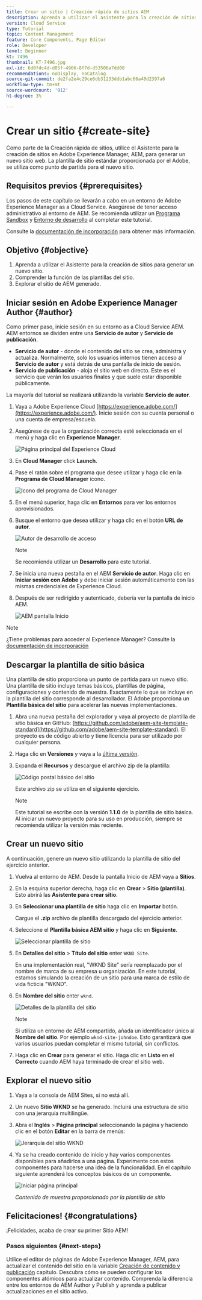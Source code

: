 ```yaml
---
title: Crear un sitio | Creación rápida de sitios AEM
description: Aprenda a utilizar el asistente para la creación de sitios para generar un nuevo sitio web. La plantilla de sitio estándar que proporciona el Adobe es un punto de partida para el nuevo sitio.
version: Cloud Service
type: Tutorial
topic: Content Management
feature: Core Components, Page Editor
role: Developer
level: Beginner
kt: 7496
thumbnail: KT-7496.jpg
exl-id: 6d0fdc4d-d85f-4966-8f7d-d53506a7dd08
recommendations: noDisplay, noCatalog
source-git-commit: de2fa2e4c29ce6db31233ddb1abc66a48d2397a6
workflow-type: tm+mt
source-wordcount: '912'
ht-degree: 3%

---
```


# Crear un sitio {#create-site}

Como parte de la Creación rápida de sitios, utilice el Asistente para la creación de sitios en Adobe Experience Manager, AEM, para generar un nuevo sitio web. La plantilla de sitio estándar proporcionada por el Adobe, se utiliza como punto de partida para el nuevo sitio.

## Requisitos previos {#prerequisites}

Los pasos de este capítulo se llevarán a cabo en un entorno de Adobe Experience Manager as a Cloud Service. Asegúrese de tener acceso administrativo al entorno de AEM. Se recomienda utilizar un [Programa Sandbox](https://experienceleague.adobe.com/docs/experience-manager-cloud-service/onboarding/getting-access/sandbox-programs/introduction-sandbox-programs.html) y [Entorno de desarrollo](https://experienceleague.adobe.com/docs/experience-manager-cloud-service/implementing/using-cloud-manager/manage-environments.html) al completar este tutorial.

Consulte la [documentación de incorporación](https://experienceleague.adobe.com/docs/experience-manager-cloud-service/onboarding/home.html?lang=es) para obtener más información.

## Objetivo {#objective}

1. Aprenda a utilizar el Asistente para la creación de sitios para generar un nuevo sitio.
1. Comprender la función de las plantillas del sitio.
1. Explorar el sitio de AEM generado.

## Iniciar sesión en Adobe Experience Manager Author {#author}

Como primer paso, inicie sesión en su entorno as a Cloud Service AEM. AEM entornos se dividen entre una **Servicio de autor** y **Servicio de publicación**.

* **Servicio de autor** - donde el contenido del sitio se crea, administra y actualiza. Normalmente, solo los usuarios internos tienen acceso al **Servicio de autor** y está detrás de una pantalla de inicio de sesión.
* **Servicio de publicación** - aloja el sitio web en directo. Este es el servicio que verán los usuarios finales y que suele estar disponible públicamente.

La mayoría del tutorial se realizará utilizando la variable **Servicio de autor**.

1. Vaya a Adobe Experience Cloud [https://experience.adobe.com/](https://experience.adobe.com/). Inicie sesión con su cuenta personal o una cuenta de empresa/escuela.
1. Asegúrese de que la organización correcta esté seleccionada en el menú y haga clic en **Experience Manager**.

   ![Página principal del Experience Cloud](assets/create-site/experience-cloud-home-screen.png)

1. En **Cloud Manager** click **Launch**.
1. Pase el ratón sobre el programa que desee utilizar y haga clic en la **Programa de Cloud Manager** icono.

   ![Icono del programa de Cloud Manager](assets/create-site/cloud-manager-program-icon.png)

1. En el menú superior, haga clic en **Entornos** para ver los entornos aprovisionados.

1. Busque el entorno que desea utilizar y haga clic en el botón **URL de autor**.

   ![Autor de desarrollo de acceso](assets/create-site/access-dev-environment.png)

   >[!NOTE]
   >
   >Se recomienda utilizar un **Desarrollo** para este tutorial.

1. Se inicia una nueva pestaña en el AEM **Servicio de autor**. Haga clic en **Iniciar sesión con Adobe** y debe iniciar sesión automáticamente con las mismas credenciales de Experience Cloud.

1. Después de ser redirigido y autenticado, debería ver la pantalla de inicio AEM.

   ![AEM pantalla Inicio](assets/create-site/aem-start-screen.png)

>[!NOTE]
>
> ¿Tiene problemas para acceder al Experience Manager? Consulte la [documentación de incorporación](https://experienceleague.adobe.com/docs/experience-manager-cloud-service/onboarding/home.html)

## Descargar la plantilla de sitio básica

Una plantilla de sitio proporciona un punto de partida para un nuevo sitio. Una plantilla de sitio incluye temas básicos, plantillas de página, configuraciones y contenido de muestra. Exactamente lo que se incluye en la plantilla del sitio corresponde al desarrollador. El Adobe proporciona un **Plantilla básica del sitio** para acelerar las nuevas implementaciones.

1. Abra una nueva pestaña del explorador y vaya al proyecto de plantilla de sitio básica en GitHub: [https://github.com/adobe/aem-site-template-standard](https://github.com/adobe/aem-site-template-standard). El proyecto es de código abierto y tiene licencia para ser utilizado por cualquier persona.
1. Haga clic en **Versiones** y vaya a la [última versión](https://github.com/adobe/aem-site-template-standard/releases/última).
1. Expanda el **Recursos** y descargue el archivo zip de la plantilla:

   ![Código postal básico del sitio](assets/create-site/template-basic-zip-file.png)

   Este archivo zip se utiliza en el siguiente ejercicio.

   >[!NOTE]
   >
   > Este tutorial se escribe con la versión **1.1.0** de la plantilla de sitio básica. Al iniciar un nuevo proyecto para su uso en producción, siempre se recomienda utilizar la versión más reciente.

## Crear un nuevo sitio

A continuación, genere un nuevo sitio utilizando la plantilla de sitio del ejercicio anterior.

1. Vuelva al entorno de AEM. Desde la pantalla Inicio de AEM vaya a **Sitios**.
1. En la esquina superior derecha, haga clic en **Crear** > **Sitio (plantilla)**. Esto abrirá las **Asistente para crear sitio**.
1. En **Seleccionar una plantilla de sitio** haga clic en **Importar** botón.

   Cargue el **.zip** archivo de plantilla descargado del ejercicio anterior.

1. Seleccione el **Plantilla básica AEM sitio** y haga clic en **Siguiente**.

   ![Seleccionar plantilla de sitio](assets/create-site/select-site-template.png)

1. En **Detalles del sitio** > **Título del sitio** enter `WKND Site`.

   En una implementación real, &quot;WKND Site&quot; sería reemplazado por el nombre de marca de su empresa u organización. En este tutorial, estamos simulando la creación de un sitio para una marca de estilo de vida ficticia &quot;WKND&quot;.

1. En **Nombre del sitio** enter `wknd`.

   ![Detalles de la plantilla del sitio](assets/create-site/site-template-details.png)

   >[!NOTE]
   >
   > Si utiliza un entorno de AEM compartido, añada un identificador único al **Nombre del sitio**. Por ejemplo `wknd-site-johndoe`. Esto garantizará que varios usuarios puedan completar el mismo tutorial, sin conflictos.

1. Haga clic en **Crear** para generar el sitio. Haga clic en **Listo** en el **Correcto** cuando AEM haya terminado de crear el sitio web.

## Explorar el nuevo sitio

1. Vaya a la consola de AEM Sites, si no está allí.
1. Un nuevo **Sitio WKND** se ha generado. Incluirá una estructura de sitio con una jerarquía multilingüe.
1. Abra el **Inglés** > **Página principal** seleccionando la página y haciendo clic en el botón **Editar** en la barra de menús:

   ![Jerarquía del sitio WKND](assets/create-site/wknd-site-starter-hierarchy.png)

1. Ya se ha creado contenido de inicio y hay varios componentes disponibles para añadirlos a una página. Experimente con estos componentes para hacerse una idea de la funcionalidad. En el capítulo siguiente aprenderá los conceptos básicos de un componente.

   ![Iniciar página principal](assets/create-site/start-home-page.png)

   *Contenido de muestra proporcionado por la plantilla de sitio*

## Felicitaciones! {#congratulations}

¡Felicidades, acaba de crear su primer Sitio AEM!

### Pasos siguientes {#next-steps}

Utilice el editor de páginas de Adobe Experience Manager, AEM, para actualizar el contenido del sitio en la variable [Creación de contenido y publicación](author-content-publish.md) capítulo. Descubra cómo se pueden configurar los componentes atómicos para actualizar contenido. Comprenda la diferencia entre los entornos de AEM Author y Publish y aprenda a publicar actualizaciones en el sitio activo.
